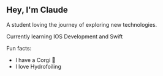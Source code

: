 ## Hey, I'm Claude

A student loving the journey of exploring new technologies.

Currently learning IOS Development and Swift

Fun facts:

- I have a Corgi :dog:
- I love Hydrofoiling
